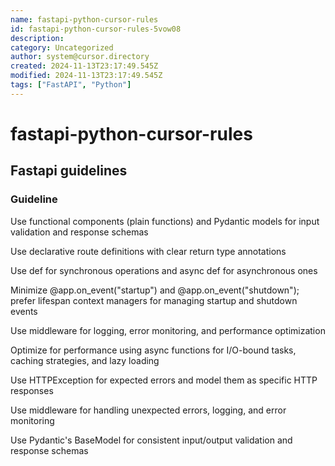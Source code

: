 ```yaml
---
name: fastapi-python-cursor-rules
id: fastapi-python-cursor-rules-5vow08
description: 
category: Uncategorized
author: system@cursor.directory
created: 2024-11-13T23:17:49.545Z
modified: 2024-11-13T23:17:49.545Z
tags: ["FastAPI", "Python"]
---
```


# fastapi-python-cursor-rules

## Fastapi guidelines

### Guideline

Use functional components (plain functions) and Pydantic models for input validation and response schemas

Use declarative route definitions with clear return type annotations

Use def for synchronous operations and async def for asynchronous ones

Minimize @app.on_event("startup") and @app.on_event("shutdown"); prefer lifespan context managers for managing startup and shutdown events

Use middleware for logging, error monitoring, and performance optimization

Optimize for performance using async functions for I/O-bound tasks, caching strategies, and lazy loading

Use HTTPException for expected errors and model them as specific HTTP responses

Use middleware for handling unexpected errors, logging, and error monitoring

Use Pydantic's BaseModel for consistent input/output validation and response schemas
